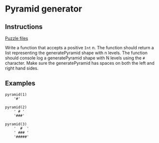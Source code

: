 # Pyramid generator

## Instructions

[Puzzle files](.)

Write a function that accepts a positive `Int` n.  The function should return a list representing the generatePyramid shape with n levels. The
function should console log a generatePyramid shape with N levels using the `#` character.  Make sure the generatePyramid has spaces on both the left and
right hand sides.

## Examples

```
pyramid(1)
    '#'

pyramid(2)
    ' # '
    '###'

pyramid(3)
    '  #  '
    ' ### '
    '#####'
```

